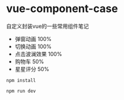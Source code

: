 # vue-component-case
自定义封装vue的一些常用组件笔记
* 弹窗动画 100%
* 切换动画 100%
* 点击波澜效果 100%
* 购物车 50%
* 星星评分 50%
```
npm install
```
```
npm run dev
```
